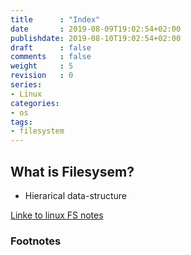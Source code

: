 ```yaml
---
title      : "Index"
date       : 2019-08-09T19:02:54+02:00
publishdate: 2019-08-10T19:02:54+02:00
draft      : false
comments   : false
weight     : 5
revision   : 0
series:
- Linux
categories:
- os
tags:
- filesystem
---
```


## What is Filesysem?

- Hierarical data-structure
<!-- more -->
[Linke to linux FS notes](https://docs.google.com/document/d/e/2PACX-1vQY6TqYjKTnNEUWjS3Av0vboq-NhuZ04w7b5wVfHGzX_qF26a_FRTY3dD-RM-8y6bNPAGr8ZcVous63/pub)

### Footnotes

[^1]:
[^2]:

